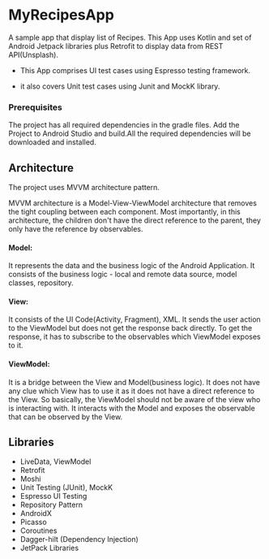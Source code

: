 # MyRecipesApp

A sample app that display list of Recipes. This App uses Kotlin and set of Android Jetpack libraries plus Retrofit to display data from REST API(Unsplash).

* This App comprises UI test cases using Espresso testing framework. 

* it also covers Unit test cases using Junit and MockK library.

### Prerequisites

The project has all required dependencies in the gradle files. 
Add the Project to Android Studio and build.All the required dependencies will be downloaded and installed.

## Architecture

The project uses MVVM architecture pattern.

MVVM architecture is a Model-View-ViewModel architecture that removes the tight
coupling between each component. Most importantly, in this architecture, the children
don't have the direct reference to the parent, they only have the reference by
observables.

#### Model: 
It represents the data and the business logic of the Android Application. It
consists of the business logic - local and remote data source, model classes,
repository.

#### View:
 It consists of the UI Code(Activity, Fragment), XML. It sends the user action
to the ViewModel but does not get the response back directly. To get the response,
it has to subscribe to the observables which ViewModel exposes to it.

#### ViewModel:
 It is a bridge between the View and Model(business logic). It does not
have any clue which View has to use it as it does not have a direct reference to the
View. So basically, the ViewModel should not be aware of the view who is
interacting with. It interacts with the Model and exposes the observable that can be
observed by the View.

## Libraries

* LiveData, ViewModel
* Retrofit
* Moshi
* Unit Testing (JUnit), MockK
* Espresso UI Testing
* Repository Pattern
* AndroidX
* Picasso
* Coroutines
* Dagger-hilt (Dependency Injection)
* JetPack Libraries
